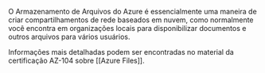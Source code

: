 O Armazenamento de Arquivos do Azure é essencialmente uma maneira de criar compartilhamentos de rede baseados em nuvem, como normalmente você encontra em organizações locais para disponibilizar documentos e outros arquivos para vários usuários.

Informações mais detalhadas podem ser encontradas no material da certificação AZ-104 sobre [[Azure Files]].

